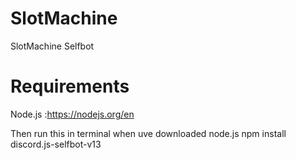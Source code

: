 # SlotMachine
SlotMachine Selfbot

# Requirements

Node.js  :https://nodejs.org/en


Then run this in terminal when uve downloaded node.js npm install discord.js-selfbot-v13
